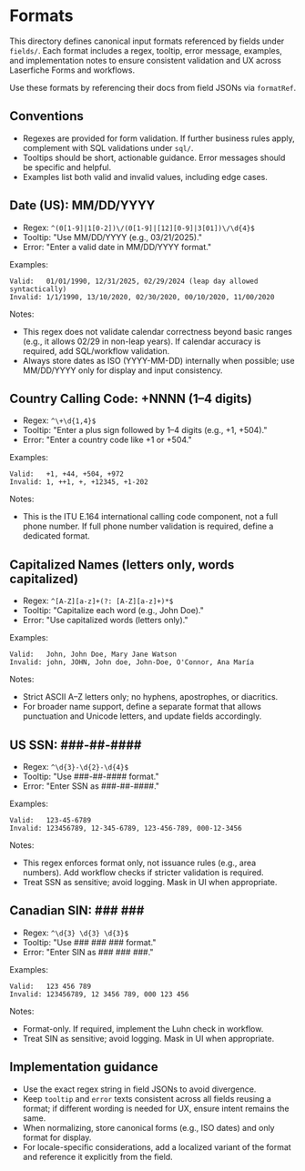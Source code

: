 # Formats

This directory defines canonical input formats referenced by fields under `fields/`.
Each format includes a regex, tooltip, error message, examples, and implementation
notes to ensure consistent validation and UX across Laserfiche Forms and workflows.

Use these formats by referencing their docs from field JSONs via `formatRef`.

## Conventions

- Regexes are provided for form validation. If further business rules apply,
  complement with SQL validations under `sql/`.
- Tooltips should be short, actionable guidance. Error messages should be
  specific and helpful.
- Examples list both valid and invalid values, including edge cases.

## Date (US): MM/DD/YYYY

- Regex: `^(0[1-9]|1[0-2])\/(0[1-9]|[12][0-9]|3[01])\/\d{4}$`
- Tooltip: "Use MM/DD/YYYY (e.g., 03/21/2025)."
- Error: "Enter a valid date in MM/DD/YYYY format."

Examples:

```text
Valid:   01/01/1990, 12/31/2025, 02/29/2024 (leap day allowed syntactically)
Invalid: 1/1/1990, 13/10/2020, 02/30/2020, 00/10/2020, 11/00/2020
```

Notes:

- This regex does not validate calendar correctness beyond basic ranges
  (e.g., it allows 02/29 in non-leap years). If calendar accuracy is required,
  add SQL/workflow validation.
- Always store dates as ISO (YYYY-MM-DD) internally when possible; use
  MM/DD/YYYY only for display and input consistency.

## Country Calling Code: +NNNN (1–4 digits)

- Regex: `^\+\d{1,4}$`
- Tooltip: "Enter a plus sign followed by 1–4 digits (e.g., +1, +504)."
- Error: "Enter a country code like +1 or +504."

Examples:

```text
Valid:   +1, +44, +504, +972
Invalid: 1, ++1, +, +12345, +1-202
```

Notes:

- This is the ITU E.164 international calling code component, not a full phone
  number. If full phone number validation is required, define a dedicated format.

## Capitalized Names (letters only, words capitalized)

- Regex: `^[A-Z][a-z]+(?: [A-Z][a-z]+)*$`
- Tooltip: "Capitalize each word (e.g., John Doe)."
- Error: "Use capitalized words (letters only)."

Examples:

```text
Valid:   John, John Doe, Mary Jane Watson
Invalid: john, JOHN, John doe, John-Doe, O'Connor, Ana María
```

Notes:

- Strict ASCII A–Z letters only; no hyphens, apostrophes, or diacritics.
- For broader name support, define a separate format that allows punctuation
  and Unicode letters, and update fields accordingly.

## US SSN: ###-##-####

- Regex: `^\d{3}-\d{2}-\d{4}$`
- Tooltip: "Use ###-##-#### format."
- Error: "Enter SSN as ###-##-####."

Examples:

```text
Valid:   123-45-6789
Invalid: 123456789, 12-345-6789, 123-456-789, 000-12-3456
```

Notes:

- This regex enforces format only, not issuance rules (e.g., area numbers).
  Add workflow checks if stricter validation is required.
- Treat SSN as sensitive; avoid logging. Mask in UI when appropriate.

## Canadian SIN: ### ### ###

- Regex: `^\d{3} \d{3} \d{3}$`
- Tooltip: "Use ### ### ### format."
- Error: "Enter SIN as ### ### ###."

Examples:

```text
Valid:   123 456 789
Invalid: 123456789, 12 3456 789, 000 123 456
```

Notes:

- Format-only. If required, implement the Luhn check in workflow.
- Treat SIN as sensitive; avoid logging. Mask in UI when appropriate.

## Implementation guidance

- Use the exact regex string in field JSONs to avoid divergence.
- Keep `tooltip` and `error` texts consistent across all fields reusing
  a format; if different wording is needed for UX, ensure intent remains
  the same.
- When normalizing, store canonical forms (e.g., ISO dates) and only format
  for display.
- For locale-specific considerations, add a localized variant of the format
  and reference it explicitly from the field.
